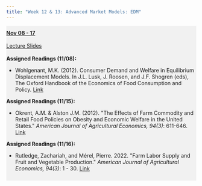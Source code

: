 ```yaml
---
title: "Week 12 & 13: Advanced Market Models: EDM"
---
```


<div style="background-color:rgba(0, 0, 0, 0.0470588); text-align:left; vertical-align: middle; padding:10px 0;">
<b><u>Nov 08 - 17 </u></b> <br> <br>
<a  href="/lectures/Week 11.pdf" target="_blank">Lecture Slides</a> <br> <br>
<b>Assigned Readings (11/08):</b> <br>

<ul>
  <li>Wohlgenant, M.K. (2012). Consumer Demand and Welfare in Equilibrium Displacement Models. In J.L. Lusk, J. Roosen, and J.F. Shogren (eds), The Oxford Handbook of the Economics of Food Consumption and Policy. <a href = "https://doi.org/10.1093/oxfordhb/9780199569441.013.0012" target="_blank">Link</a></li>
</ul>

<b>Assigned Readings (11/15):</b> <br>

<ul>
  <li>Okrent, A.M. & Alston J.M. (2012). "The Effects of Farm Commodity and Retail Food Policies on Obesity and Economic Welfare in the United States." <i>American Journal of Agricultural Economics, 94(3)</i>: 611-646. <a href = "https://doi.org/10.1093/ajae/aar138" target="_blank">Link</a></li>
</ul>

<b>Assigned Readings (11/16):</b> <br>

<ul>
  <li>Rutledge, Zachariah, and Mérel, Pierre. 2022. "Farm Labor Supply and Fruit and Vegetable Production." <i>American Journal of Agricultural Economics, 94(3)</i>: 1 - 30. <a href = "https://doi.org/10.1111/ajae.12332" target="_blank">Link</a></li>
</ul>
</div>

